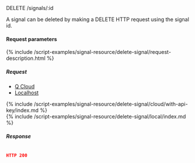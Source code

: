 


<div class="endpoint-container">
DELETE /signals/:id
</div>


A signal can be deleted by making a DELETE HTTP request using the signal id.




#### Request parameters
{% include /script-examples/signal-resource/delete-signal/request-description.html %}


##### Request

<!-- Tab panes -->
<div class="tab-content cloud-or-local-tab-content">

<!-- Nav tabs -->
<ul class="nav nav-pills mb-3 cloud-or-local-nav" id="pills-tab" role="tablist">
  <li class="nav-item">
    <a class="nav-link cloud-server active" id="delete-signal-cloud-tab"  data-toggle="pill"  href="#delete-signal-cloud" role="tab" aria-controls="delete-signal-cloud" aria-selected="true">Q Cloud</a>
  </li>
  <li class="nav-item">
    <a class="nav-link localhost-server" id="delete-signal-local-tab"  data-toggle="pill"  href="#delete-signal-local"  role="tab" aria-controls="delete-signal-local" aria-selected="false">Localhost</a>
  </li>
</ul>

<!-- Cloud code example -->
<div class="tab-pane active" id="delete-signal-cloud" role="tabpanel" aria-labelledby="delete-signal-cloud-tab" markdown="1">
{% include /script-examples/signal-resource/delete-signal/cloud/with-api-key/index.md %}
</div>

<!-- Local example -->
<div class="tab-pane" id="delete-signal-local" role="tabpanel" aria-labelledby="delete-signal-local-tab" markdown="1">
{% include /script-examples/signal-resource/delete-signal/local/index.md %}
</div>
</div>

##### Response



<div class="code-response" markdown="1">

```json

HTTP 200

```

</div>